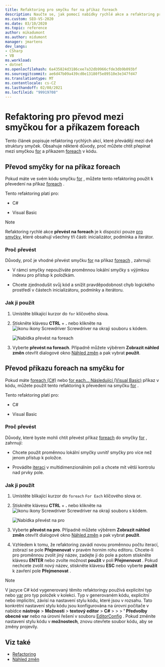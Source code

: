 ```yaml
---
title: Refaktoring pro smyčku for na příkaz foreach
description: Naučte se, jak pomocí nabídky rychlé akce a refaktoring převádět mezi smyčkou for a příkazu foreach.
ms.custom: SEO-VS-2020
ms.date: 03/10/2020
ms.topic: reference
author: mikadumont
ms.author: midumont
manager: jmartens
dev_langs:
- CSharp
- VB
ms.workload:
- dotnet
ms.openlocfilehash: 6a435824d3186cee7a32db9966cfde3db9b093bf
ms.sourcegitcommit: ae6d47b09a439cd0e13180f5e89510e3e347fd47
ms.translationtype: MT
ms.contentlocale: cs-CZ
ms.lasthandoff: 02/08/2021
ms.locfileid: "99919708"
---
```

# <a name="refactoring-to-convert-between-a-for-loop-and-a-foreach-statement"></a>Refaktoring pro převod mezi smyčkou for a příkazem foreach

Tento článek popisuje refaktoring rychlých akcí, které převádějí mezi dvě struktury smyček. Obsahuje některé důvody, proč můžete chtít přepínat mezi smyčkou [for](/dotnet/csharp/language-reference/keywords/for) a příkazem [foreach](/dotnet/csharp/language-reference/keywords/foreach-in) v kódu.

## <a name="convert-a-for-loop-to-a-foreach-statement"></a>Převod smyčky for na příkaz foreach

Pokud máte ve svém kódu smyčku [for](/dotnet/csharp/language-reference/keywords/for) , můžete tento refaktoring použít k převedení na příkaz [foreach](/dotnet/csharp/language-reference/keywords/foreach-in) .

Tento refaktoring platí pro:

- C#

- Visual Basic

> [!NOTE]
> Refaktoring rychlé akce **převést na foreach** je k dispozici pouze [pro smyčky,](/dotnet/csharp/language-reference/keywords/for) které obsahují všechny tři části: inicializátor, podmínka a iterátor.

### <a name="why-convert"></a>Proč převést

Důvody, proč je vhodné převést smyčku [for](/dotnet/csharp/language-reference/keywords/for) na příkaz [foreach](/dotnet/csharp/language-reference/keywords/foreach-in) , zahrnují:

- V rámci smyčky nepoužíváte proměnnou lokální smyčky s výjimkou indexu pro přístup k položkám.

- Chcete zjednodušit svůj kód a snížit pravděpodobnost chyb logického prostředí v částech inicializátoru, podmínky a iterátoru.

### <a name="how-to-use-it"></a>Jak ji použít

1. Umístěte blikající kurzor do `for` klíčového slova.

1. Stiskněte klávesu **CTRL** + **.** nebo klikněte na ![ ikonu ikony Screwdriver Screwdriver na ](../media/screwdriver-icon.png) okraji souboru s kódem.

   ![Nabídka převést na foreach](media/convert-to-foreach.png)

1. Vyberte **převést na foreach**. Případně můžete výběrem **Zobrazit náhled změn** otevřít dialogové okno [Náhled změn](../../ide/preview-changes.md) a pak vybrat **použít**.

## <a name="convert-a-foreach-statement-to-a-for-loop"></a>Převod příkazu foreach na smyčku for

Pokud máte [foreach (C#)](/dotnet/csharp/language-reference/keywords/foreach-in) nebo [for each... Následující (Visual Basic)](/dotnet/visual-basic/language-reference/statements/for-each-next-statement) příkaz v kódu, můžete použít tento refaktoring k převedení na smyčku [for](/dotnet/csharp/language-reference/keywords/for) .

Tento refaktoring platí pro:

- C#

- Visual Basic

### <a name="why-convert"></a>Proč převést

Důvody, které byste mohli chtít převést příkaz [foreach](/dotnet/csharp/language-reference/keywords/foreach-in) do smyčky [for](/dotnet/csharp/language-reference/keywords/for) , zahrnují:

- Chcete použít proměnnou lokální smyčky uvnitř smyčky pro více než jenom přístup k položce.

- Provádíte [iteraci](/dotnet/csharp/programming-guide/arrays/using-foreach-with-arrays) v multidimenzionálním poli a chcete mít větší kontrolu nad prvky pole.

### <a name="how-to-use-it"></a>Jak ji použít

1. Umístěte blikající kurzor do `foreach` `For Each` klíčového slova or.

1. Stiskněte klávesu **CTRL** + **.** nebo klikněte na ![ ikonu ikony Screwdriver Screwdriver na ](../media/screwdriver-icon.png) okraji souboru s kódem.

   ![Nabídka převést na pro](media/convert-to-for.png)

1. Vyberte **převést na pro**. Případně můžete výběrem **Zobrazit náhled změn** otevřít dialogové okno [Náhled změn](../../ide/preview-changes.md) a pak vybrat **použít**.

1. Vzhledem k tomu, že refaktoring zavádí novou proměnnou počtu iterací, zobrazí se pole **Přejmenovat** v pravém horním rohu editoru. Chcete-li pro proměnnou zvolit jiný název, zadejte ji do pole a potom stiskněte klávesu **ENTER** nebo zvolte možnost **použít** v poli **Přejmenovat** . Pokud nechcete zvolit nový název, stiskněte klávesu **ESC** nebo vyberte **použít** k zavření pole **Přejmenovat** .

> [!NOTE]
> V jazyce C# kód vygenerovaný těmito refaktoringy používá explicitní typ nebo [var](/dotnet/csharp/language-reference/keywords/var) pro typ položek v kolekci. Typ v generovaném kódu, explicitní nebo implicitní, závisí na nastavení stylu kódu, které jsou v rozsahu. Tato konkrétní nastavení stylu kódu jsou konfigurována na úrovni počítače v nabídce **nástroje**  >  **Možnosti**  >  **textový editor**  >  **C#**  >    >    >  **\' Předvolby obecné var** nebo na úrovni řešení v souboru [EditorConfig](/dotnet/fundamentals/code-analysis/style-rules/language-rules#implicit-and-explicit-types) . Pokud změníte nastavení stylu kódu v **možnostech**, znovu otevřete soubor kódu, aby se změny projevily.

## <a name="see-also"></a>Viz také

- [Refactoring](../refactoring-in-visual-studio.md)
- [Náhled změn](../../ide/preview-changes.md)
